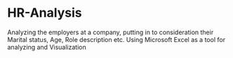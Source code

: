 # HR-Analysis
Analyzing the employers at a company, putting in to consideration their Marital status, Age, Role description etc. Using Microsoft Excel as a tool for analyzing and Visualization
